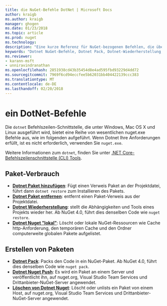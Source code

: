 ```yaml
---
title: die NuGet-Befehle DotNet | Microsoft Docs
author: kraigb
ms.author: kraigb
manager: ghogen
ms.date: 01/23/2018
ms.topic: article
ms.prod: nuget
ms.technology: 
description: "Eine kurze Referenz für NuGet-bezogenen Befehlen, die über die Befehlszeilenschnittstelle Dotnet."
keywords: "Dotnet NuGet-Befehle, Dotnet Pack, Dotnet-Wiederherstellung, Dotnet Nuget \"lokal\", Dotnet NuGet-Push, Dotnet NuGet-löschen"
ms.reviewer:
- karann-msft
- unniravindranathan
ms.openlocfilehash: 2851938cd43b35454d8e4ad595fbd93229d4dd72
ms.sourcegitcommit: 7969f6cd94eccfee5b62031bb404422139ccc383
ms.translationtype: MT
ms.contentlocale: de-DE
ms.lasthandoff: 02/20/2018
---
```

# <a name="dotnet-commands"></a>ein DotNet-Befehle

Die `dotnet` Befehlszeilen-Schnittstelle, die unter Windows, Mac OS X und Linux ausgeführt wird, bietet eine Reihe von wesentlichen nuget.exe Befehle aus, wie im folgenden aufgeführt. Wenn Dotnet Ihre Anforderungen erfüllt, ist es nicht erforderlich, verwenden Sie `nuget.exe`.

Weitere Informationen zum `dotnet`, finden Sie unter [.NET Core-Befehlszeilenschnittstelle (CLI) Tools](/dotnet/core/tools/?tabs=netcore2x).

## <a name="package-consumption"></a>Paket-Verbrauch

- [**Dotnet Paket hinzufügen**](/dotnet/core/tools/dotnet-add-package): Fügt einen Verweis Paket an der Projektdatei, führt dann `dotnet restore` zum Installieren des Pakets.
- [**Dotnet Paket entfernen**](/dotnet/core/tools/dotnet-remove-package): entfernt einen Paket-Verweis aus der Projektdatei.
- [**Dotnet Wiederherstellung**](/dotnet/core/tools/dotnet-restore?tabs=netcore2x): stellt die Abhängigkeiten und Tools eines Projekts wieder her. Ab NuGet 4.0, führt dies denselben Code wie `nuget restore`.
- [**Dotnet Nuget "lokal"**](/dotnet/core/tools/dotnet-nuget-locals): Löscht oder lokale NuGet-Ressourcen wie Cache http-Anforderung, den temporären Cache und den Ordner computerweite globalen Pakete aufgelistet.

## <a name="package-creation"></a>Erstellen von Paketen

- [**Dotnet Pack**](/dotnet/core/tools/dotnet-pack?tabs=netcore2x): Packs den Code in ein NuGet-Paket. Ab NuGet 4.0, führt dies denselben Code wie `nuget pack`.
- [**Dotnet Nuget Push**](/dotnet/core/tools/dotnet-nuget-push): Es wird ein Paket an einem Server und veröffentlicht ihn, auf nuget.org, Visual Studio Team Services und Drittanbieter-NuGet-Server angewendet.
- [**Löschen von Dotnet Nuget**](/dotnet/core/tools/dotnet-nuget-delete): Löscht oder unlists ein Paket von einem Host, auf nuget.org, Visual Studio Team Services und Drittanbieter-NuGet-Server angewendet.
